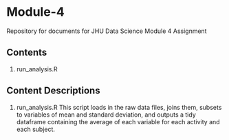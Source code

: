 # Module-4
Repository for documents for JHU Data Science Module 4 Assignment

## Contents
  1) run_analysis.R

## Content Descriptions

1) run_analysis.R
This script loads in the raw data files, joins them, subsets to variables of mean and standard deviation, and outputs a tidy dataframe containing the average of each variable for each activity and each subject.
